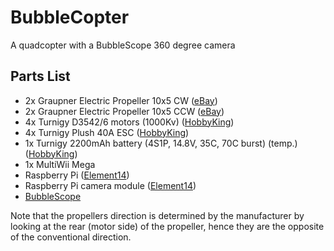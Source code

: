 BubbleCopter
============

A quadcopter with a BubbleScope 360 degree camera

Parts List
----------

-	2x Graupner Electric Propeller 10x5 CW ([eBay](http://www.ebay.co.uk/itm/Graupner-SJ-Elektro-Electric-Propeller-10-x-5-Counterclockwise-1326-10X5L/271293831332))
-	2x Graupner Electric Propeller 10x5 CCW ([eBay](http://www.ebay.co.uk/itm/Graupner-SJ-Elektro-Electric-Propeller-10-x-5-1326-10X5-/271362704598))
-	4x Turnigy D3542/6 motors (1000Kv) ([HobbyKing](http://www.hobbyking.com/hobbyking/store/__18232__Turnigy_D3542_6_1000KV_Brushless_Outrunner_Motor.html))
- 4x Turnigy Plush 40A ESC ([HobbyKing](http://www.hobbyking.com/hobbyking/store/__2165__TURNIGY_Plush_40amp_Speed_Controller.html))
- 1x Turnigy 2200mAh battery (4S1P, 14.8V, 35C, 70C burst) (temp.) ([HobbyKing](http://www.hobbyking.com/hobbyking/store/__11945__Turnigy_nano_tech_2200mah_4S_35_70C_Lipo_Pack.html))
- 1x MultiWii Mega
- Raspberry Pi ([Element14](http://www.element14.com/community/community/raspberry-pi))
- Raspberry Pi camera module ([Element14](http://www.element14.com/community/docs/DOC-54359))
- [BubbleScope](http://store.bubblepix.com/)

Note that the propellers direction is determined by the manufacturer by looking at the rear (motor side) of the propeller, hence they are the opposite of the conventional direction.
